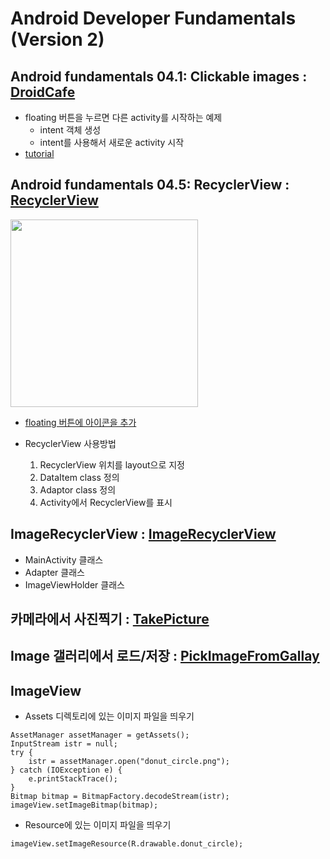 Android Developer Fundamentals (Version 2)
==========================================

## Android fundamentals 04.1: Clickable images : [DroidCafe](DroidCafe/)

* floating 버튼을 누르면 다른 activity를 시작하는 예제
	* intent 객체 생성
	* intent를 사용해서 새로운 activity 시작
* [tutorial](https://codelabs.developers.google.com/codelabs/android-training-clickable-images/index.html?index=..%2F..%2Fandroid-training#0)


## Android fundamentals 04.5: RecyclerView : [RecyclerView](RecyclerView/)

<img src="https://codelabs.developers.google.com/codelabs/android-training-create-recycler-view/img/86fabc5476249934.png" height="300">

* [floating 버튼에 아이콘을 추가](https://codelabs.developers.google.com/codelabs/android-training-create-recycler-view/index.html?index=..%2F..android-training#2)

* RecyclerView 사용방법
	1) RecyclerView 위치를 layout으로 지정
	2) DataItem class 정의
	3) Adaptor class 정의
	4) Activity에서 RecyclerView를 표시


## ImageRecyclerView : [ImageRecyclerView](ImageRecyclerView/)

* MainActivity 클래스
* Adapter 클래스
* ImageViewHolder 클래스

## 카메라에서 사진찍기 : [TakePicture](TakePicture/)


## Image 갤러리에서 로드/저장 : [PickImageFromGallay](PickImageFromGallay/)


## ImageView

* Assets 디렉토리에 있는 이미지 파일을 띄우기

```
AssetManager assetManager = getAssets();
InputStream istr = null;
try {
    istr = assetManager.open("donut_circle.png");
} catch (IOException e) {
    e.printStackTrace();
}
Bitmap bitmap = BitmapFactory.decodeStream(istr);
imageView.setImageBitmap(bitmap);
```	

* Resource에 있는 이미지 파일을 띄우기

```	
imageView.setImageResource(R.drawable.donut_circle);
```	








